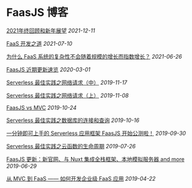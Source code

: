 # FaasJS 博客

[2021年终回顾和新年展望](/zh/blog/2021-12-11.html) *2021-12-11*

[FaaS 开发之道](/zh/blog/2021-07-10.html) *2021-07-10*

[为什么 FaaS 系统的复杂性不会随着规模的增长而指数增长？](/zh/blog/2021-06-26.html) *2021-06-26*

[FaasJS 近期更新速览](/zh/blog/2020-03-01.html) *2020-03-01*

[Serverless 最佳实践之网络请求（中）](/zh/blog/2019-11-17.html) *2019-11-17*

[Serverless 最佳实践之网络请求（上）](/zh/blog/2019-11-08.html) *2019-11-08*

[FaasJS vs MVC](/zh/blog/2019-10-24.html) *2019-10-24*

[Serverless 最佳实践之数据库的连接和查询](/zh/blog/2019-10-16.html) *2019-10-16*

[一分钟即可上手的 Serverless 应用框架 FaasJS 开始公测啦！](/zh/blog/2019-09-30.html) *2019-09-30*

[Serverless 最佳实践之云函数的生命周期](/zh/blog/2019-07-26.html) *2019-07-26*

[FaasJS 更新：新官网、与 Nuxt 集成全栈框架、本地模拟服务器 and more](/zh/blog/2019-06-29.html) *2019-06-29*

[从 MVC 到 FaaS —— 如何开发企业级 FaaS 应用](/zh/blog/2019-04-22.html) *2019-04-22*
